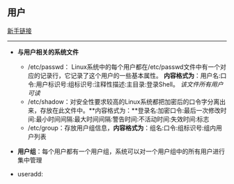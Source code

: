 ## **用户**

[新手链接](http://www.runoob.com/linux/linux-user-manage.html)

---
- **与用户相关的系统文件**
    - /etc/passwd： Linux系统中的每个用户都在/etc/passwd文件中有一个对应的记录行，它记录了这个用户的一些基本属性。
    **内容格式为**：用户名:口令:用户标识号:组标识号:注释性描述:主目录:登录Shell。 _该文件所有用户可读_
    - /etc/shadow：对安全性要求较高的Linux系统都把加密后的口令字分离出来，存放在此文件中。**内容格式为：**登录名:加密口令:最后一次修改时间:最小时间间隔:最大时间间隔:警告时间:不活动时间:失效时间:标志
    - /etc/group：存放用户组信息，**内容格式为**：组名:口令:组标识号:组内用户列表
- **用户组**：每个用户都有一个用户组，系统可以对一个用户组中的所有用户进行集中管理

- useradd: 